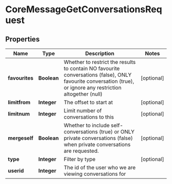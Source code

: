 

# CoreMessageGetConversationsRequest


## Properties

| Name | Type | Description | Notes |
|------------ | ------------- | ------------- | -------------|
|**favourites** | **Boolean** | Whether to restrict the results to contain NO favourite                 conversations (false), ONLY favourite conversation (true), or ignore any restriction altogether (null) |  [optional] |
|**limitfrom** | **Integer** | The offset to start at |  [optional] |
|**limitnum** | **Integer** | Limit number of conversations to this |  [optional] |
|**mergeself** | **Boolean** | Whether to include self-conversations (true) or ONLY private                     conversations (false) when private conversations are requested. |  [optional] |
|**type** | **Integer** | Filter by type |  [optional] |
|**userid** | **Integer** | The id of the user who we are viewing conversations for |  |



